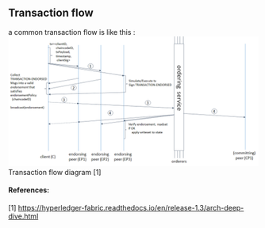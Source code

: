 ## Transaction flow

a common transaction flow is like this : 
![TransactionFlow](./flow-4.png)
 Transaction flow diagram [1]


#### References: 

[1] https://hyperledger-fabric.readthedocs.io/en/release-1.3/arch-deep-dive.html